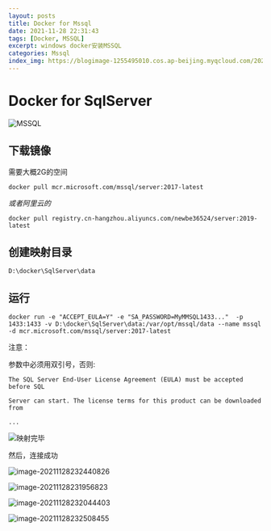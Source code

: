 ```yaml
---
layout: posts
title: Docker for Mssql
date: 2021-11-28 22:31:43
tags: [Docker, MSSQL]
excerpt: windows docker安装MSSQL
categories: Mssql
index_img: https://blogimage-1255495010.cos.ap-beijing.myqcloud.com/20211201224941.jpeg
---
```


# Docker for SqlServer

![MSSQL](https://blogimage-1255495010.cos.ap-beijing.myqcloud.com/20211201224941.jpeg)

## 下载镜像

需要大概2G的空间

```shell
docker pull mcr.microsoft.com/mssql/server:2017-latest
```

*或者阿里云的*

``` shell
docker pull registry.cn-hangzhou.aliyuncs.com/newbe36524/server:2019-latest
```

## 创建映射目录

``` shell
D:\docker\SqlServer\data
```

## 运行

``` shell
docker run -e "ACCEPT_EULA=Y" -e "SA_PASSWORD=MyMMSQL1433..."  -p 1433:1433 -v D:\docker\SqlServer\data:/var/opt/mssql/data --name mssql -d mcr.microsoft.com/mssql/server:2017-latest
```

注意：

参数中必须用双引号，否则:

``` shell
The SQL Server End-User License Agreement (EULA) must be accepted before SQL

Server can start. The license terms for this product can be downloaded from

...
```

![映射完毕](https://blogimage-1255495010.cos.ap-beijing.myqcloud.com/20211205003335.png)

然后，连接成功

![image-20211128232440826](https://blogimage-1255495010.cos.ap-beijing.myqcloud.com/20211128232443.png)

![image-20211128231956823](https://blogimage-1255495010.cos.ap-beijing.myqcloud.com/20211128231959.png)

![image-20211128232044403](https://blogimage-1255495010.cos.ap-beijing.myqcloud.com/20211128232047.png)

![image-20211128232508455](https://blogimage-1255495010.cos.ap-beijing.myqcloud.com/20211128232509.png)

